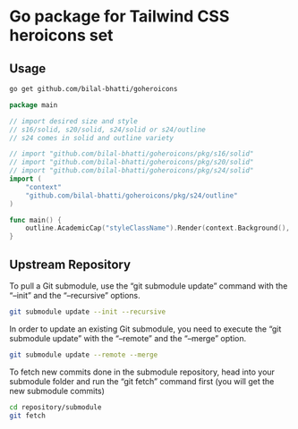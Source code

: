 # Go package for Tailwind CSS heroicons set

## Usage

```sh
go get github.com/bilal-bhatti/goheroicons
```

``` go
package main

// import desired size and style
// s16/solid, s20/solid, s24/solid or s24/outline
// s24 comes in solid and outline variety

// import "github.com/bilal-bhatti/goheroicons/pkg/s16/solid"
// import "github.com/bilal-bhatti/goheroicons/pkg/s20/solid"
// import "github.com/bilal-bhatti/goheroicons/pkg/s24/solid"
import (
    "context"
    "github.com/bilal-bhatti/goheroicons/pkg/s24/outline"
)

func main() {
    outline.AcademicCap("styleClassName").Render(context.Background(), os.Stdout)
}
```

## Upstream Repository

To pull a Git submodule, use the “git submodule update” command with the “–init” and the “–recursive” options.

``` sh
git submodule update --init --recursive
```

In order to update an existing Git submodule, you need to execute the “git submodule update” with the “–remote” and the “–merge” option.

``` sh
git submodule update --remote --merge
```

To fetch new commits done in the submodule repository, head into your submodule folder and run the “git fetch” command first (you will get the new submodule commits)

``` sh
cd repository/submodule 
git fetch
```
